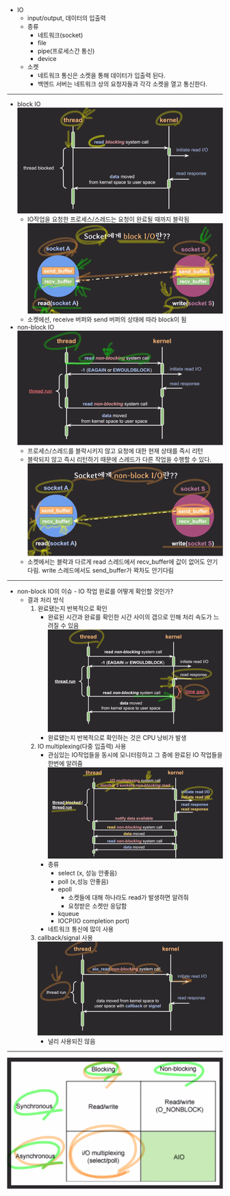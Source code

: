 - IO
  - input/output, 데이터의 입출력
  - 종류
    - 네트워크(socket)
    - file
    - pipe(프로세스간 통신)
    - device
  - 소켓
    - 네트워크 통신은 소켓을 통해 데이터가 입출력 된다.
    - 백엔드 서버는 네트워크 상의 요청자들과 각각 소켓을 열고 통신한다.

---

- block IO
  ![img_18.png](images/img_18.png)
  - IO작업을 요청한 프로세스/스레드는 요청이 완료될 때까지 블락됨 
  ![img_19.png](images/img_19.png)
  - 소켓에선, receive 버퍼와 send 버퍼의 상태에 따라 block이 됨
- non-block IO
  ![img_20.png](images/img_20.png)
  - 프로세스/스레드를 블락시키지 않고 요청에 대한 현재 상태를 즉시 리턴
  - 블락되지 않고 즉시 리턴하기 때문에 스레드가 다른 작업을 수행할 수 있다.
  ![img_21.png](images/img_21.png)
  - 소켓에서는 블락과 다르게 read 스레드에서 recv_buffer에 값이 없어도 안기다림. write 스레드에서도 send_buffer가 꽉차도 안기다림

---
- non-block IO의 이슈 - IO 작업 완료를 어떻게 확인할 것인가?
  - 결과 처리 방식
    1) 완료됐는지 반복적으로 확인
       - 완료된 시간과 완료를 확인한 시간 사이의 갭으로 인해 처리 속도가 느려질 수 있음
       ![img_22.png](images/img_22.png)
       - 완료됐는지 반복적으로 확인하는 것은 CPU 낭비가 발생
    2) IO multiplexing(다중 입출력) 사용
       - 관심있는 IO작업들을 동시에 모니터링하고 그 중에 완료된 IO 작업들을 한번에 알려줌
       ![img_23.png](images/img_23.png)
       - 종류
         - select (x, 성능 안좋음)
         - poll (x,성능 안좋음)
         - epoll
           - 소켓들에 대해 하나라도 read가 발생하면 알려줘
           - 요청받은 소켓만 응답함
         - kqueue
         - IOCP(IO completion port)
       - 네트워크 통신에 많이 사용
    3) callback/signal 사용
       ![img_24.png](images/img_24.png)
       - 널리 사용되진 않음

---
![img_25.png](images/img_25.png)
